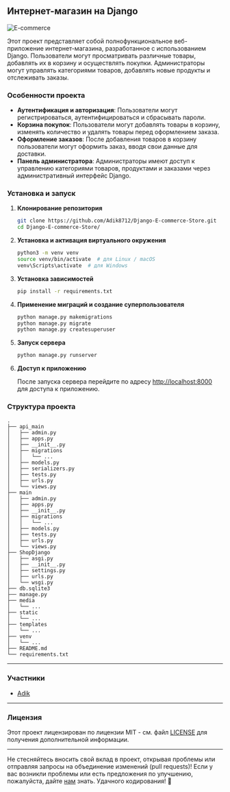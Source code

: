 ## Интернет-магазин на Django

![E-commerce](https://img.shields.io/badge/E--commerce-Django-brightgreen)

Этот проект представляет собой полнофункциональное веб-приложение интернет-магазина, разработанное с использованием Django. Пользователи могут просматривать различные товары, добавлять их в корзину и осуществлять покупки. Администраторы могут управлять категориями товаров, добавлять новые продукты и отслеживать заказы.

### Особенности проекта

- **Аутентификация и авторизация**: Пользователи могут регистрироваться, аутентифицироваться и сбрасывать пароли.
- **Корзина покупок**: Пользователи могут добавлять товары в корзину, изменять количество и удалять товары перед оформлением заказа.
- **Оформление заказов**: После добавления товаров в корзину пользователи могут оформить заказ, вводя свои данные для доставки.
- **Панель администратора**: Администраторы имеют доступ к управлению категориями товаров, продуктами и заказами через административный интерфейс Django.

### Установка и запуск

1. **Клонирование репозитория**

    ```bash
    git clone https://github.com/Adik8712/Django-E-commerce-Store.git
    cd Django-E-commerce-Store/
    ```

2. **Установка и активация виртуального окружения**

    ```bash
    python3 -m venv venv
    source venv/bin/activate  # для Linux / macOS
    venv\Scripts\activate  # для Windows
    ```

3. **Установка зависимостей**

    ```bash
    pip install -r requirements.txt
    ```

4. **Применение миграций и создание суперпользователя**

    ```bash
    python manage.py makemigrations
    python manage.py migrate
    python manage.py createsuperuser
    ```

5. **Запуск сервера**

    ```bash
    python manage.py runserver
    ```

6. **Доступ к приложению**

    После запуска сервера перейдите по адресу [http://localhost:8000](http://localhost:8000) для доступа к приложению.

### Структура проекта

```
.
├── api_main
│   ├── admin.py
│   ├── apps.py
│   ├── __init__.py
│   ├── migrations
│   │   └── ...
│   ├── models.py
│   ├── serializers.py
│   ├── tests.py
│   ├── urls.py
│   └── views.py
├── main
│   ├── admin.py
│   ├── apps.py
│   ├── __init__.py
│   ├── migrations
│   │   └── ...
│   ├── models.py
│   ├── tests.py
│   ├── urls.py
│   └── views.py
├── ShopDjango
│   ├── asgi.py
│   ├── __init__.py
│   ├── settings.py
│   ├── urls.py
│   └── wsgi.py
├── db.sqlite3
├── manage.py
├── media
│   └── ...
├── static
│   └── ...
├── templates
│   └── ...
├── venv
│   └── ...
├── README.md
└── requirements.txt
```

---

### Участники

- [Adik](https://github.com/Adik8712)

---

### Лицензия

Этот проект лицензирован по лицензии MIT - см. файл [LICENSE](LICENSE) для получения дополнительной информации.

---

Не стесняйтесь вносить свой вклад в проект, открывая проблемы или отправляя запросы на объединение изменений (pull requests)! Если у вас возникли проблемы или есть предложения по улучшению, пожалуйста, дайте [нам](https://t.me/AdikPy) знать. Удачного кодирования! 🚀
